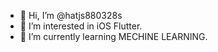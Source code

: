 - 👋 Hi, I’m @hatjs880328s
- 👀 I’m interested in iOS Flutter.
- 🌱 I’m currently learning MECHINE LEARNING.

<!---
hatjs880328s/hatjs880328s is a ✨ special ✨ repository because its `README.md` (this file) appears on your GitHub profile.
You can click the Preview link to take a look at your changes.
--->
